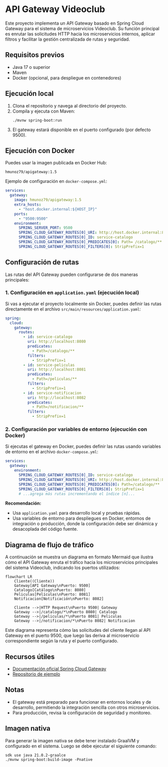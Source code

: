 # API Gateway Videoclub

Este proyecto implementa un API Gateway basado en Spring Cloud Gateway para el sistema de microservicios Videoclub. Su función principal es enrutar las solicitudes HTTP hacia los microservicios internos, aplicar filtros y facilitar la gestión centralizada de rutas y seguridad.

## Requisitos previos
- Java 17 o superior
- Maven
- Docker (opcional, para despliegue en contenedores)

## Ejecución local
1. Clona el repositorio y navega al directorio del proyecto.
2. Compila y ejecuta con Maven:
   ```
   ./mvnw spring-boot:run
   ```
3. El gateway estará disponible en el puerto configurado (por defecto 9500).

## Ejecución con Docker
Puedes usar la imagen publicada en Docker Hub:
```
hmunoz79/apigateway:1.5
```

Ejemplo de configuración en `docker-compose.yml`:
```yaml
services:
  gateway:
    image: hmunoz79/apigateway:1.5
    extra_hosts:
      - "host.docker.internal:${HOST_IP}"
    ports:
      - "9500:9500"
    environment:
      SPRING_SERVER_PORT: 9500
      SPRING_CLOUD_GATEWAY_ROUTES[0]_URI: http://host.docker.internal:8080
      SPRING_CLOUD_GATEWAY_ROUTES[0]_ID: service-catalogo
      SPRING_CLOUD_GATEWAY_ROUTES[0]_PREDICATES[0]: Path= /catalogo/**
      SPRING_CLOUD_GATEWAY_ROUTES[0]_FILTERS[0]: StripPrefix=1
```

## Configuración de rutas
Las rutas del API Gateway pueden configurarse de dos maneras principales:

### 1. Configuración en `application.yaml` (ejecución local)
Si vas a ejecutar el proyecto localmente sin Docker, puedes definir las rutas directamente en el archivo `src/main/resources/application.yaml`:

```yaml
spring:
  cloud:
    gateway:
      routes:
        - id: service-catalogo
          uri: http://localhost:8080
          predicates:
            - Path=/catalogo/**
          filters:
            - StripPrefix=1
        - id: service-peliculas
          uri: http://localhost:8081
          predicates:
            - Path=/peliculas/**
          filters:
            - StripPrefix=1
        - id: service-notificacion
          uri: http://localhost:8082
          predicates:
            - Path=/notificacion/**
          filters:
            - StripPrefix=1
```

### 2. Configuración por variables de entorno (ejecución con Docker)
Si ejecutas el gateway en Docker, puedes definir las rutas usando variables de entorno en el archivo `docker-compose.yml`:

```yaml
services:
  gateway:
    environment:
      SPRING_CLOUD_GATEWAY_ROUTES[0]_ID: service-catalogo
      SPRING_CLOUD_GATEWAY_ROUTES[0]_URI: http://host.docker.internal:8080
      SPRING_CLOUD_GATEWAY_ROUTES[0]_PREDICATES[0]: Path=/catalogo/**
      SPRING_CLOUD_GATEWAY_ROUTES[0]_FILTERS[0]: StripPrefix=1
      # ...agrega más rutas incrementando el índice [n]...
```

**Recomendación:**
- Usa `application.yaml` para desarrollo local y pruebas rápidas.
- Usa variables de entorno para despliegues en Docker, entornos de integración o producción, donde la configuración debe ser dinámica y desacoplada del código fuente.

## Diagrama de flujo de tráfico

A continuación se muestra un diagrama en formato Mermaid que ilustra cómo el API Gateway enruta el tráfico hacia los microservicios principales del sistema Videoclub, indicando los puertos utilizados:

```mermaid
flowchart LR
    Cliente((Cliente))
    Gateway[API Gateway\nPuerto: 9500]
    Catalogo[Catálogo\nPuerto: 8080]
    Peliculas[Películas\nPuerto: 8081]
    Notificacion[Notificación\nPuerto: 8082]

    Cliente -->|HTTP Request\nPuerto 9500| Gateway
    Gateway -->|/catalogo/*\nPuerto 8080| Catalogo
    Gateway -->|/peliculas/*\nPuerto 8081| Peliculas
    Gateway -->|/notificacion/*\nPuerto 8082| Notificacion
```

Este diagrama representa cómo las solicitudes del cliente llegan al API Gateway en el puerto 9500, que luego las deriva al microservicio correspondiente según la ruta y el puerto configurado.

## Recursos útiles
- [Documentación oficial Spring Cloud Gateway](https://docs.spring.io/spring-cloud-gateway/docs/current/reference/html/)
- [Repositorio de ejemplo](https://github.com/BarathArivazhagan/spring-cloud-gateway-routing)

## Notas
- El gateway está preparado para funcionar en entornos locales y de desarrollo, permitiendo la integración sencilla con otros microservicios.
- Para producción, revisa la configuración de seguridad y monitoreo.


## Imagen nativa

Para generar la imagen nativa se debe tener instalado GraalVM y configurado en el sistema. Luego se debe ejecutar el siguiente comando:
```shell
sdk use java 21.0.2-graalce
./mvnw spring-boot:build-image -Pnative
```

